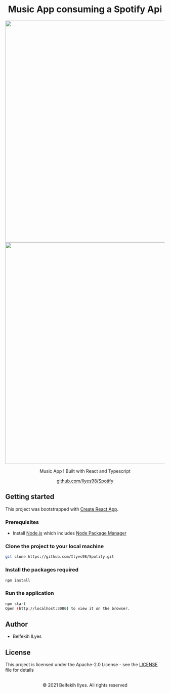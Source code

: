 <h1 align="center"> Music App consuming a Spotify Api</h1>

<p align="center">
    <img src="https://urlz.fr/gJJo" width="700px" />
    <img src="https://urlz.fr/gJJp" width="700px" />
</p>

<p align="center">
  Music App ! Built with React and Typescript
</p>

<p align="center">
  <a href="https://github.com/Ilyes98/Spotify">github.com/Ilyes98/Spotify</a>
</p>

## Getting started

This project was bootstrapped with [Create React App](https://github.com/facebook/create-react-app).

### Prerequisites

- Install [Node.js](https://nodejs.org) which includes [Node Package Manager](https://www.npmjs.com/get-npm)

### Clone the project to your local machine

```bash
git clone https://github.com/Ilyes98/Spotify.git
```
### Install the packages required

```bash
npm install
```
### Run the application

```bash
npm start
Open (http://localhost:3000) to view it on the browser.
```

## Author

- Belfekih ILyes

## License

This project is licensed under the Apache-2.0 License - see the [LICENSE](LICENSE) file for details

<p align="center">
  <br />
  © 2021 Belfekih Ilyes. All rights reserved
</p>
